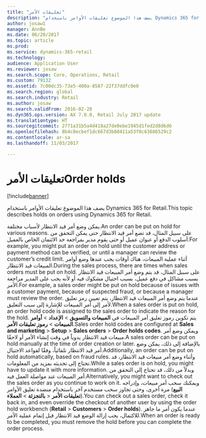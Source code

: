 ```yaml
---
title: "تعليقات الأمر"
description: "يصف هذا الموضوع تعليقات الأوامر باستخدام Dynamics 365 for Retail."
author: josaw1
manager: AnnBe
ms.date: 06/20/2017
ms.topic: article
ms.prod: 
ms.service: dynamics-365-retail
ms.technology: 
audience: Application User
ms.reviewer: josaw
ms.search.scope: Core, Operations, Retail
ms.custom: 79132
ms.assetid: 7c00dc35-73e5-400a-8587-22f37ddfc0e0
ms.search.region: global
ms.search.industry: Retail
ms.author: josaw
ms.search.validFrom: 2016-02-28
ms.dyn365.ops.version: AX 7.0.0, Retail July 2017 update
ms.translationtype: HT
ms.sourcegitcommit: 2771a31b5a4d418a27de0ebe1945d1fed2d8d6d6
ms.openlocfilehash: 8b4c8ecbef1dc667d3b60411a53f0c63686529c2
ms.contentlocale: ar-sa
ms.lasthandoff: 11/03/2017

---
```


# <a name="order-holds"></a><span data-ttu-id="d4b3f-103">تعليقات الأمر</span><span class="sxs-lookup"><span data-stu-id="d4b3f-103">Order holds</span></span>

[!include[banner](includes/banner.md)]


<span data-ttu-id="d4b3f-104">يصف هذا الموضوع تعليقات الأوامر باستخدام Dynamics 365 for Retail.</span><span class="sxs-lookup"><span data-stu-id="d4b3f-104">This topic describes holds on orders using Dynamics 365 for Retail.</span></span>

<span data-ttu-id="d4b3f-105">يمكن وضع أمر قيد الانتظار لأسباب مختلفة.</span><span class="sxs-lookup"><span data-stu-id="d4b3f-105">An order can be put on hold for various reasons.</span></span> <span data-ttu-id="d4b3f-106">على سبيل المثال، قد تضع أمر قيد الانتظار حتى يمكن التحقق من أسلوب الدفع أو عنوان عميل أو حتى يقوم مدير بمراجعة حد الائتمان الخاص بالعميل.</span><span class="sxs-lookup"><span data-stu-id="d4b3f-106">For example, you might put an order on hold until the customer address or payment method can be verified, or until a manager can review the customer’s credit limit.</span></span> <span data-ttu-id="d4b3f-107">أثناء عملية المبيعات، هناك أوقات يجب عندها وضع أوامر المبيعات قيد الانتظار.</span><span class="sxs-lookup"><span data-stu-id="d4b3f-107">During the sales process, there are times when sales orders must be put on hold.</span></span> <span data-ttu-id="d4b3f-108">على سبيل المثال، قد يتم وضع أمر المبيعات قيد الانتظار بسبب مشاكل في دفع عميل، بسبب احتيال مشكوك فيه أو لأنه يجب على المدير مراجعة الأمر.</span><span class="sxs-lookup"><span data-stu-id="d4b3f-108">For example, a sales order might be put on hold because of issues with a customer payment, because of suspected fraud, or because a manager must review the order.</span></span> <span data-ttu-id="d4b3f-109">عندما يتم وضع أمر المبيعات قيد الانتظار، يتم تعيين رمز تعليق لأمر إلى أمر المبيعات للإشارة إلى سبب التعليق.</span><span class="sxs-lookup"><span data-stu-id="d4b3f-109">When a sales order is put on hold, an order hold code is assigned to the sales order to indicate the reason for the hold.</span></span> <span data-ttu-id="d4b3f-110">يتم تكوين رموز تعليق أمر المبيعات في **المبيعات والتسويق** &gt; **الإعداد** &gt; **أوامر المبيعات** &gt; **رموز تعليقات الأمر**.</span><span class="sxs-lookup"><span data-stu-id="d4b3f-110">Sales order hold codes are configured at **Sales and marketing** &gt; **Setup** &gt; **Sales orders** &gt; **Order holds codes**.</span></span> <span data-ttu-id="d4b3f-111">ويمكن وضع أمر مبيعات قيد الانتظار يدوياً في وقت إنشاء الأمر أو لاحقًا.</span><span class="sxs-lookup"><span data-stu-id="d4b3f-111">A sales order can be put on hold manually at the time of order creation or later.</span></span> <span data-ttu-id="d4b3f-112">بالإضافة إلى ذلك، يمكن وضع أمر قيد الانتظار تلقائياً، وفقًا لقواعد الاحتيال.</span><span class="sxs-lookup"><span data-stu-id="d4b3f-112">Additionally, an order can be put on hold automatically, based on fraud rules.</span></span> <span data-ttu-id="d4b3f-113">وأثناء وضع أمر مبيعات قيد الانتظار، قد تحتاج إلى تحديثه بمزيد من المعلومات.</span><span class="sxs-lookup"><span data-stu-id="d4b3f-113">While a sales order is on hold, you might have to update it with more information.</span></span> <span data-ttu-id="d4b3f-114">وبدلاً من ذلك، قد تحتاج إلى التحقق من أمر المبيعات عند مواصلة العمل فيه.</span><span class="sxs-lookup"><span data-stu-id="d4b3f-114">Alternatively, you might want to check out the sales order as you continue to work on it.</span></span> <span data-ttu-id="d4b3f-115">ويمكنك سحب أمر مبيعات، وإدراجه مرة أخرى، وحتى تجاوز سحب مستخدم آخر باستخدام منضدة تعليق الأوامر (**البيع بالتجزئة** &gt; **العملاء‏‎** &gt; **تعليقات الأمر**).</span><span class="sxs-lookup"><span data-stu-id="d4b3f-115">You can check out a sales order, check it back in, and even override the checkout of another user by using the order hold workbench (**Retail** &gt; **Customers** &gt; **Order holds**).</span></span> <span data-ttu-id="d4b3f-116">عندما يكون أمر ما جاهز للاكتمال، يجب إزالة الوضع قيد الانتظار قبل إتمام عملية الأمر.</span><span class="sxs-lookup"><span data-stu-id="d4b3f-116">When an order is ready to be completed, you must remove the hold before you can complete the order process.</span></span>





